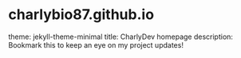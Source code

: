 # charlybio87.github.io

theme: jekyll-theme-minimal
title: CharlyDev homepage
description: Bookmark this to keep an eye on my project updates!
